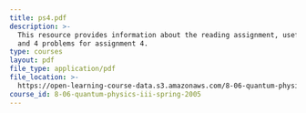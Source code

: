 ```yaml
---
title: ps4.pdf
description: >-
  This resource provides information about the reading assignment, useful facts
  and 4 problems for assignment 4.
type: courses
layout: pdf
file_type: application/pdf
file_location: >-
  https://open-learning-course-data.s3.amazonaws.com/8-06-quantum-physics-iii-spring-2005/f4b67d0386ae336fe56340e82d506cb6_ps4.pdf
course_id: 8-06-quantum-physics-iii-spring-2005
---
```


